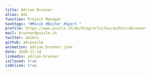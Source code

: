 ```yaml
---
title: Adrian Brunner
alias: Adi
function: Project Manager
hashtags: "#Musik #Bücher #Sport "
profile: https://www.puzzle.ch/de/blog/articles/author/abrunner
mail: brunner@puzzle.ch
twitter: adibru
github: abrpuzzle
animation: adrian_brunner.json
date: 2020-11-14
linkedin: adrian-brunner
isClosed: true
isOnline: true
---
```

